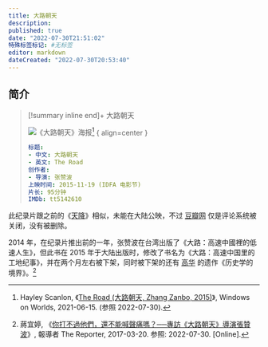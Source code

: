 ```yaml
---
title: 大路朝天
description:
published: true
date: "2022-07-30T21:51:02"
特殊标签标记: #无标签
editor: markdown
dateCreated: "2022-07-30T20:53:40"
---
```


## 简介

> [!summary inline end]+ 大路朝天
>
> ![《大路朝天》海报](https://s3.tebi.io/ggame/video/大路朝天/the-road-poster-2.webp)[^photo]
> { align=center }
>
> ```yaml
> 标题:
> - 中文: 大路朝天
> - 英文: The Road
> 创作者:
> - 导演: 张赞波
> 上映时间: 2015-11-19 (IDFA 电影节)
> 片长: 95分钟
> IMDb: tt5142610
> ```

[^photo]: Hayley Scanlon, 《[The Road (大路朝天, Zhang Zanbo, 2015)](https://web.archive.org/web/20210615192311/https://windowsonworlds.com/2021/05/11/the-road-大路朝天-zhang-zanbo-2015/)》, Windows on Worlds, 2021-06-15. (参照 2022-07-30).

此纪录片跟之前的《[天降][]》相似，未能在大陆公映，不过 [豆瓣网][] 仅是评论系统被关闭，没有被删除。

[天降]: /video/天降.md
[豆瓣网]: /website/豆瓣网.md

2014 年，在纪录片推出前的一年，张赞波在台湾出版了《大路：高速中國裡的低速人生》，但此书在 2015 年于大陆出版时，修改了书名为《大路：高速中国里的工地纪事》，并在两个月左右被下架，同时被下架的还有 [高华][] 的遗作《历史学的境界》。[^dczp]

[高华]: /people/高华.md

[^dczp]: 蔣宜婷, 《[你打不過他們，還不能喊聲痛嗎？──專訪《大路朝天》導演張贊波](https://web.archive.org/web/20210731190514/https://www.twreporter.org/a/director-chang-zan-po)》, 報導者 The Reporter, 2017-03-20. 参照: 2022-07-30. [Online].
